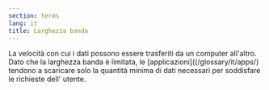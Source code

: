 ```yaml
---
section: terms
lang: it
title: Larghezza banda 
---
```

La velocità con cui i dati possono essere trasferiti da un computer all'altro. Dato che la larghezza banda è limitata, le [applicazioni]((/glossary/it/apps/) tendono a scaricare solo la quantità minima di dati necessari per soddisfare le richieste dell' utente.
